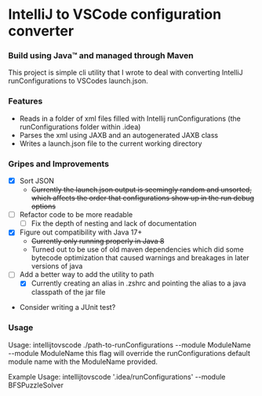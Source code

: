 # IntelliJ to VSCode configuration converter
### Build using Java:tm: and managed through Maven
This project is simple cli utility that I wrote to deal with converting IntelliJ runConfigurations to VSCodes launch.json.

### Features
- Reads in a folder of xml files filled with Intellij runConfigurations (the runConfigurations folder within .idea)
- Parses the xml using JAXB and an autogenerated JAXB class
- Writes a launch.json file to the current working directory

### Gripes and Improvements
- [x] Sort JSON
  - ~~Currently the launch.json output is seemingly random and unsorted, which affects the order that configurations show up in the run debug options~~
- [ ] Refactor code to be more readable
  - [ ] Fix the depth of nesting and lack of documentation
- [x] Figure out compatibility with Java 17+
  - ~~Currently only running properly in Java 8~~
  - Turned out to be use of old maven dependencies which did some bytecode optimization that caused warnings and breakages in later versions of java
- [ ] Add a better way to add the utility to path
  - [x] Currently creating an alias in .zshrc and pointing the alias to a java classpath of the jar file
- Consider writing a JUnit test?

### Usage
Usage: intellijtovscode ./path-to-runConfigurations --module ModuleName
	  --module ModuleName    this flag will override the runConfigurations default module name with the ModuleName provided.

Example Usage: intellijtovscode '.idea/runConfigurations' --module BFSPuzzleSolver